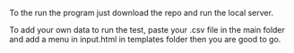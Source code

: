 To the run the program just download the repo and run the local server.

To add your own data to run the test, paste your .csv file in the main folder and add a menu in input.html in templates folder then you are good to go.
